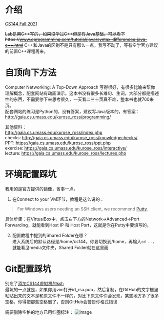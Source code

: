 # 介绍
[CS144 Fall 2021](https://cs144.github.io/)  

~~Lab是用C++写的，如果没学过C++但是有Java基础，可以看下https://www.cprogramming.com/tutorial/java/syntax-differences-java-c++.html~~
C++和Java的区别不是只有那么一点，我写不动了，等有空学官方建议的前置C++课程再来。  

# 自顶向下方法
Computer Networking: A Top-Down Approach 写得很好，有很多比喻来帮你理解概念，配套网站有动画演示。这本书没有很多长难句、生词，大部分都是描述性的东西，不需要停下来思考很久，一天看二三十页真不难，整本书也就700来页。  
配套网站的练习是Python的，没有答案，建议写Java版本的，有答案：
http://gaia.cs.umass.edu/kurose_ross/programming/  

其他资料：  
http://gaia.cs.umass.edu/kurose_ross/index.php  
checks: http://gaia.cs.umass.edu/kurose_ross/knowledgechecks/  
PPT: https://gaia.cs.umass.edu/kurose_ross/ppt.php  
exercise: https://gaia.cs.umass.edu/kurose_ross/interactive/  
lecture: https://gaia.cs.umass.edu/kurose_ross/lectures.php  

# 环境配置踩坑
我用的是官方提供的镜像，省事一点。  
1. 在Connect to your VM环节，教程是这么说的：

> For Windows users needing an SSH client, we recommend [Putty](https://putty.org/).

具体步骤：在VirtualBox中，点击右下方的Network->Advanced->Port Forwarding，就能看到Host IP 和 Host Port，这就是你在Putty中要填写的。  

2. 配置教程中提到的Shared Folder在哪？  
进入系统后的默认路径是/home/cs144，你要切换到/home，再输入`cd ..`，就能看见media文件夹，Shared Folder就在这里面  

# Git配置踩坑
别忘了[添加CS144虚拟机的ssh](https://www.liaoxuefeng.com/wiki/896043488029600/896954117292416)  
最坑的一点就是，如果你用vim打开id_rsa.pub，然后复制，在GitHub的文字框里粘贴出来的文本是和原文件不一样的，对比下原文件你会发现，某些地方多了很多空格，你得把那些空格删了，否则GitHub会警告你格式错误  

需要删除空格的地方已用红圈标注：
![image](https://user-images.githubusercontent.com/69742577/155452160-8d8ad4be-6b4d-4e80-8bf2-bc59e94c5a1a.png)  
